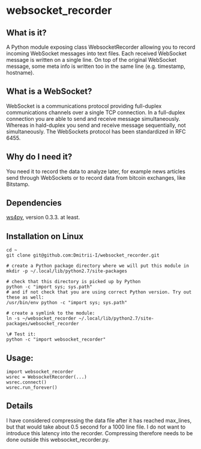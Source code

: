 # websocket\_recorder

## What is it?

A Python module exposing class WebsocketRecorder allowing you to record incoming WebSocket messages into text files. Each received WebSocket message is written on a single line. On top of the original WebSocket message, some meta info is written too in the same line (e.g. timestamp, hostname). 

## What is a WebSocket?
WebSocket is a communications protocol providing full-duplex communications channels over a single TCP connection. In a full-duplex connection you are able to send and receive message simultaneously. Whereas in hald-duplex you send and receive message sequentially, not simultaneously. The WebSockets protocol has been standardized in RFC 6455.


## Why do I need it?
You need it to record the data to analyze later, for example news articles send through WebSockets or to record data from bitcoin exchanges, like Bitstamp.

## Dependencies
[ws4py](https://ws4py.readthedocs.org/en/latest/), version 0.3.3. at least. 

## Installation on Linux
```
cd ~
git clone git@github.com:Dmitrii-I/websocket_recorder.git

# create a Python package directory where we will put this module in
mkdir -p ~/.local/lib/python2.7/site-packages 

# check that this directory is picked up by Python
python -c "import sys; sys.path"
# and if not check that you are using correct Python version. Try out these as well:
/usr/bin/env python -c "import sys; sys.path"

# create a symlink to the module:
ln -s ~/websocket_recorder ~/.local/lib/python2.7/site-packages/websocket_recorder

\# Test it:
python -c "import websocket_recorder"
```
## Usage: 
```
import websocket_recorder
wsrec = WebsocketRecorder(...)
wsrec.connect()
wsrec.run_forever()
```

## Details
I have considered compressing the data file after it has reached max_lines, but that would take about 0.5 second for a 1000 line file.
I do not want to introduce this latency into the recorder. Compressing therefore needs to be done outside this websocket_recorder.py.

